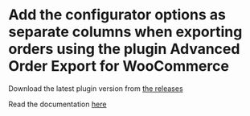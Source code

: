 # Add the configurator options as separate columns when exporting orders using the plugin Advanced Order Export for WooCommerce

Download the latest plugin version from [the releases](https://github.com/mklacroix/product-configurator-advanced-export-columns/releases)

Read the documentation [here](https://wc-product-configurator.com/docs/product-configurator-for-woocommerce/general-usage/exporting-the-orders-with-the-configuration-data/)
